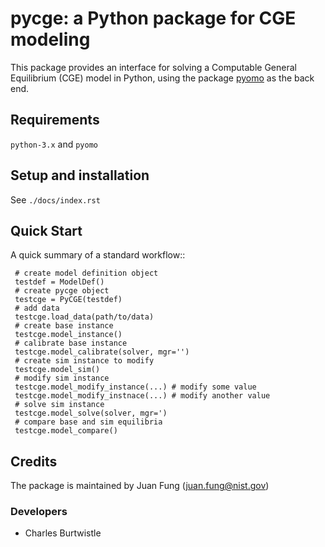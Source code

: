 # **pycge**: a Python package for CGE modeling #

This package provides an interface for solving a Computable
General Equilibrium (CGE) model in Python, using the package
[pyomo](www.pyomo.org) as the back end.

## Requirements  

`python-3.x` and `pyomo`

## Setup and installation  

See `./docs/index.rst`

## Quick Start 

A quick summary of a standard workflow::

     # create model definition object
     testdef = ModelDef()
     # create pycge object
     testcge = PyCGE(testdef)
     # add data
     testcge.load_data(path/to/data)
     # create base instance
     testcge.model_instance()
     # calibrate base instance
     testcge.model_calibrate(solver, mgr='') 
     # create sim instance to modify
     testcge.model_sim() 
     # modify sim instance
     testcge.model_modify_instance(...) # modify some value
     testcge.model_modify_instnace(...) # modify another value
     # solve sim instance
     testcge.model_solve(solver, mgr=') 
     # compare base and sim equilibria
     testcge.model_compare()



## Credits  

The package is maintained by Juan Fung (juan.fung@nist.gov)

### Developers 

- Charles Burtwistle
